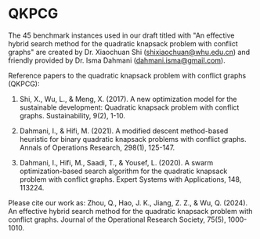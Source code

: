 # QKPCG
The 45 benchmark instances used in our draft titled with "An effective hybrid search method for the quadratic knapsack problem with conflict graphs" are created by Dr. Xiaochuan Shi (shixiaochuan@whu.edu.cn) and friendly provided by Dr. Isma Dahmani (dahmani.isma@gmail.com).


Reference papers to the quadratic knapsack problem with conflict graphs (QKPCG):
1. Shi, X., Wu, L., & Meng, X. (2017). A new optimization model for the sustainable development: Quadratic knapsack problem with conflict graphs.
Sustainability, 9(2), 1-10.

2. Dahmani, I., & Hifi, M. (2021). A modified descent method-based heuristic for binary quadratic knapsack problems with conflict graphs. Annals of Operations
Research, 298(1), 125-147.

3. Dahmani, I., Hifi, M., Saadi, T., & Yousef, L. (2020). A swarm optimization-based search algorithm for the quadratic knapsack problem with conflict graphs.
Expert Systems with Applications, 148, 113224.


Please cite our work as:
Zhou, Q., Hao, J. K., Jiang, Z. Z., & Wu, Q. (2024). An effective hybrid search method for the quadratic knapsack problem with conflict graphs. Journal of the Operational Research Society, 75(5), 1000-1010.
